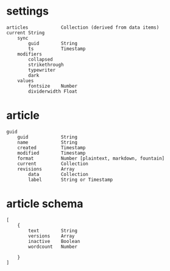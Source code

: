 # settings

    articles            Collection (derived from data items)
    current String
        sync
            guid        String
            ts          Timestamp
        modifiers
            collapsed
            strikethrough
            typewriter
            dark
        values
            fontsize    Number
            dividerwidth Float

# article

    guid
        guid            String
        name            String
        created         Timestamp
        modified        Timestamp
        format          Number [plaintext, markdown, fountain]
        current         Collection
        revisions       Array
            data        Collection
            label       String or Timestamp

# article schema

    [
        {
            text        String
            versions    Array
            inactive    Boolean
            wordcount   Number

        }
    ]
